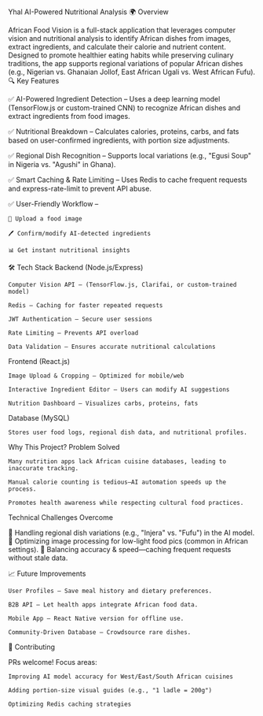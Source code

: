 Yhal AI-Powered Nutritional Analysis
🌍 Overview

African Food Vision is a full-stack application that leverages computer vision and nutritional analysis to identify African dishes from images, extract ingredients, and calculate their calorie and nutrient content. Designed to promote healthier eating habits while preserving culinary traditions, the app supports regional variations of popular African dishes (e.g., Nigerian vs. Ghanaian Jollof, East African Ugali vs. West African Fufu).
🔍 Key Features

✅ AI-Powered Ingredient Detection – Uses a deep learning model (TensorFlow.js or custom-trained CNN) to recognize African dishes and extract ingredients from food images.

✅ Nutritional Breakdown – Calculates calories, proteins, carbs, and fats based on user-confirmed ingredients, with portion size adjustments.

✅ Regional Dish Recognition – Supports local variations (e.g., "Egusi Soup" in Nigeria vs. "Agushi" in Ghana).

✅ Smart Caching & Rate Limiting – Uses Redis to cache frequent requests and express-rate-limit to prevent API abuse.

✅ User-Friendly Workflow –

    📸 Upload a food image

    🖊️ Confirm/modify AI-detected ingredients

    📊 Get instant nutritional insights

🛠 Tech Stack
Backend (Node.js/Express)

    Computer Vision API – (TensorFlow.js, Clarifai, or custom-trained model)

    Redis – Caching for faster repeated requests

    JWT Authentication – Secure user sessions

    Rate Limiting – Prevents API overload

    Data Validation – Ensures accurate nutritional calculations

Frontend (React.js)

    Image Upload & Cropping – Optimized for mobile/web

    Interactive Ingredient Editor – Users can modify AI suggestions

    Nutrition Dashboard – Visualizes carbs, proteins, fats

Database (MySQL)

    Stores user food logs, regional dish data, and nutritional profiles.

Why This Project?
Problem Solved

    Many nutrition apps lack African cuisine databases, leading to inaccurate tracking.

    Manual calorie counting is tedious—AI automation speeds up the process.

    Promotes health awareness while respecting cultural food practices.

Technical Challenges Overcome

🔹 Handling regional dish variations (e.g., "Injera" vs. "Fufu") in the AI model.
🔹 Optimizing image processing for low-light food pics (common in African settings).
🔹 Balancing accuracy & speed—caching frequent requests without stale data.

📈 Future Improvements

    User Profiles – Save meal history and dietary preferences.

    B2B API – Let health apps integrate African food data.

    Mobile App – React Native version for offline use.

    Community-Driven Database – Crowdsource rare dishes.

👥 Contributing

PRs welcome! Focus areas:

    Improving AI model accuracy for West/East/South African cuisines

    Adding portion-size visual guides (e.g., "1 ladle = 200g")

    Optimizing Redis caching strategies